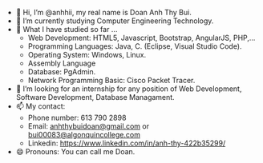 - 👋 Hi, I’m @anhhii, my real name is Doan Anh Thy Bui.
- 👀 I’m currently studying Computer Engineering Technology.
- 🌱 What I have studied so far ...
    - Web Development: HTML5, Javascript, Bootstrap, AngularJS, PHP,...
    - Programming Languages: Java, C. (Eclipse, Visual Studio Code).
    - Operating System: Windows, Linux.
    - Assembly Language
    - Database: PgAdmin.
    - Network Programming Basic: Cisco Packet Tracer.
- 💞️ I’m looking for an internship for any position of Web Development, Software Development, Database Managament. 
- 📫 My contact:
    - Phone number: 613 790 2898
    - Email: anhthybuidoan@gmail.com or 
             bui00083@algonquincollege.com
    - Linkedin: https://www.linkedin.com/in/anh-thy-422b35299/
- 😄 Pronouns: You can call me Doan.


